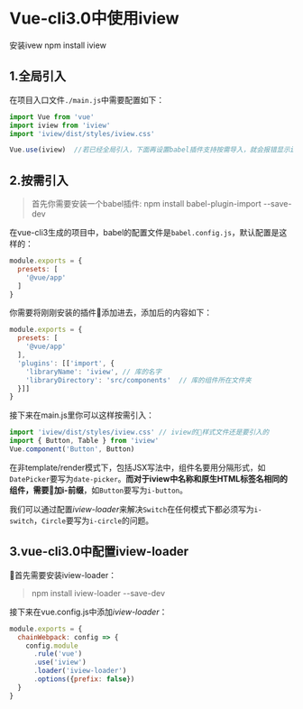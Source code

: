 # Vue-cli3.0中使用iview
安装ivew npm install iview
## 1.全局引入

在项目入口文件<code>./main.js</code>中需要配置如下：

```javascript
import Vue from 'vue'
import iview from 'iview'
import 'iview/dist/styles/iview.css'

Vue.use(iview)  //若已经全局引入，下面再设置babel插件支持按需导入，就会报错显示iview没有定义
```

## 2.按需引入

> 首先你需要安装一个babel插件: npm install babel-plugin-import --save-dev

在vue-cli3生成的项目中，babel的配置文件是<code>babel.config.js</code>，默认配置是这样的：

```javascript
module.exports = {
  presets: [
    '@vue/app'
  ]
}
```

你需要将刚刚安装的插件添加进去，添加后的内容如下：

```javascript
module.exports = {
  presets: [
    '@vue/app'
  ],
  'plugins': [['import', {
    'libraryName': 'iview', // 库的名字
    'libraryDirectory': 'src/components'  // 库的组件所在文件夹
  }]]
}
```

接下来在main.js里你可以这样按需引入：

```javascript
import 'iview/dist/styles/iview.css' // iview的样式文件还是要引入的
import { Button, Table } from 'iview'
Vue.component('Button', Button)
```

在非template/render模式下，包括JSX写法中，组件名要用分隔形式，如<code>DatePicker</code>要写为<code>date-picker</code>。**而对于iview中名称和原生HTML标签名相同的组件，需要加i-前缀**，如<code>Button</code>要写为<code>i-button</code>。

我们可以通过配置*iview-loader*来解决<code>Switch</code>在任何模式下都必须写为<code>i-switch</code>，<code>Circle</code>要写为<code>i-circle</code>的问题。

## 3.vue-cli3.0中配置iview-loader

首先需要安装iview-loader：

> npm install iview-loader --save-dev

接下来在vue.config.js中添加*iview-loader*：

```javascript
module.exports = {
  chainWebpack: config => {
    config.module
      .rule('vue')
      .use('iview')
      .loader('iview-loader')
      .options({prefix: false})
  }
}
```